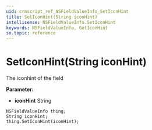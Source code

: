 ```yaml
---
uid: crmscript_ref_NSFieldValueInfo_SetIconHint
title: SetIconHint(String iconHint)
intellisense: NSFieldValueInfo.SetIconHint
keywords: NSFieldValueInfo, GetIconHint
so.topic: reference
---
```


# SetIconHint(String iconHint)

The iconhint of the field

**Parameter:** 
* **iconHint** String

```crmscript
NSFieldValueInfo thing;
String iconHint;
thing.SetIconHint(iconHint);
```

